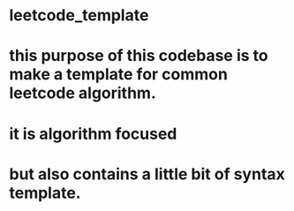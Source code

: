 # leetcode_template
# this purpose of this codebase is to make a template for common leetcode algorithm. 
# it is algorithm focused
# but also contains a little bit of syntax template.